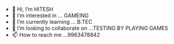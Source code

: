 - 👋 Hi, I’m HITESH
- 👀 I’m interested in ... GAMEING 
- 🌱 I’m currently learning ... B.TEC
- 💞️ I’m looking to collaborate on ...TESTING BY PLAYING GAMES
- 📫 How to reach me ...9963478842

<!---
HITESH8842/HITESH8842 is a ✨ special ✨ repository because its `README.md` (this file) appears on your GitHub profile.
You can click the Preview link to take a look at your changes.
--->
